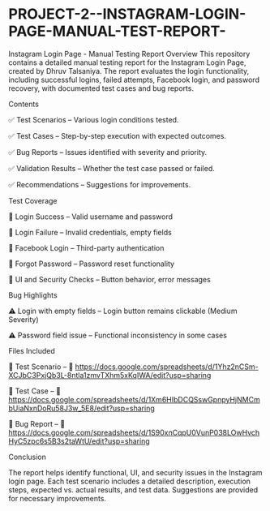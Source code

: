 # PROJECT-2--INSTAGRAM-LOGIN-PAGE-MANUAL-TEST-REPORT-
Instagram Login Page - Manual Testing Report
Overview
This repository contains a detailed manual testing report for the Instagram Login Page, created by Dhruv Talsaniya. The report evaluates the login functionality, including successful logins, failed attempts, Facebook login, and password recovery, with documented test cases and bug reports.

Contents

✅ Test Scenarios – Various login conditions tested.

✅ Test Cases – Step-by-step execution with expected outcomes.

✅ Bug Reports – Issues identified with severity and priority.

✅ Validation Results – Whether the test case passed or failed.

✅ Recommendations – Suggestions for improvements.

Test Coverage

🔹 Login Success – Valid username and password

🔹 Login Failure – Invalid credentials, empty fields

🔹 Facebook Login – Third-party authentication

🔹 Forgot Password – Password reset functionality

🔹 UI and Security Checks – Button behavior, error messages

Bug Highlights

⚠️ Login with empty fields – Login button remains clickable (Medium Severity)

⚠️ Password field issue – Functional inconsistency in some cases

Files Included

📌 Test Scenario – 🔗 https://docs.google.com/spreadsheets/d/1Yhz2nCSm-XCJbC3PxjQb3L-8ntla1zmvTXhm5xKqIWA/edit?usp=sharing

📌 Test Case – 🔗 https://docs.google.com/spreadsheets/d/1Xm6HIbDCQSswGpnpyHjNMCmbUiaNxnDoRu58J3w_5E8/edit?usp=sharing

📌 Bug Report – 🔗 https://docs.google.com/spreadsheets/d/1S90xnCqpU0VunP038LOwHvchHyC5zpc6s5B3s2taWtU/edit?usp=sharing

Conclusion

The report helps identify functional, UI, and security issues in the Instagram login page. Each test scenario includes a detailed description, execution steps, expected vs. actual results, and test data. Suggestions are provided for necessary improvements.

